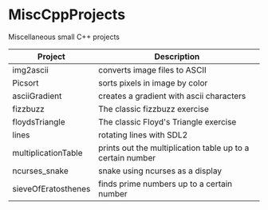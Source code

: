 # MiscCppProjects
Miscellaneous small C++ projects

| **Project** | **Description** |
| ----------- | --------------- |
| img2ascii | converts image files to ASCII |
| Picsort | sorts pixels in image by color |
| asciiGradient | creates a gradient with ascii characters |
| fizzbuzz | The classic fizzbuzz exercise |
| floydsTriangle | The classic Floyd's Triangle exercise |
| lines | rotating lines with SDL2 |
| multiplicationTable | prints out the multiplication table up to a certain number |
| ncurses_snake | snake using ncurses as a display |
| sieveOfEratosthenes | finds prime numbers up to a certain number |
